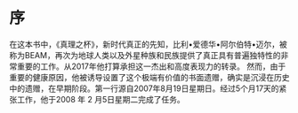 # 序

在这本书中，《真理之杯》，新时代真正的先知，比利•爱德华•阿尔伯特•迈尔，被称为BEAM，再次为地球人类以及外星种族和民族提供了真正具有普遍独特性的非常重要的工作。从2017年他打算承担这一杰出和高度表现力的转录。
然而，由于重要的健康原因，他被诱导设置了这个极端有价值的书面遗赠，确实是沉浸在历史中的遗赠，在早期阶段。第一行源自2007年8月19日星期日。经过5个月17天的紧张工作，他于2008 年 2 月5日星期二完成了任务。